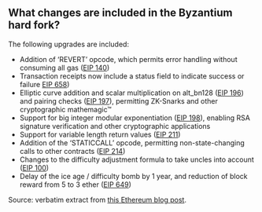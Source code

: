 <!-- TITLE: Byzantium Hard Fork changes -->



<h2>What changes are included in the Byzantium hard fork?</h2>
<p>The following upgrades are included:</p>
<ul>
<li>Addition of ‘REVERT’ opcode, which permits error handling without consuming all gas (<a href="https://github.com/ethereum/EIPs/pull/206">EIP 140</a>)</li>
<li>Transaction receipts now include a status field to indicate success or failure <a href="https://github.com/ethereum/EIPs/pull/658">EIP 658</a>)</li>
<li>Elliptic curve addition and scalar multiplication on alt_bn128 (<a href="https://github.com/ethereum/EIPs/pull/213">EIP 196</a>) and pairing checks (<a href="https://github.com/ethereum/EIPs/pull/212">EIP 197</a>), permitting ZK-Snarks and other cryptographic mathemagic™</li>
<li>Support for big integer modular exponentiation (<a href="https://github.com/ethereum/EIPs/pull/198">EIP 198</a>), enabling RSA signature verification and other cryptographic applications</li>
<li>Support for variable length return values (<a href="https://github.com/ethereum/EIPs/pull/211">EIP 211</a>)</li>
<li>Addition of the ‘STATICCALL’ opcode, permitting non-state-changing calls to other contracts (<a href="https://github.com/ethereum/EIPs/pull/214">EIP 214</a>)</li>
<li>Changes to the difficulty adjustment formula to take uncles into account (<a href="https://github.com/ethereum/EIPs/issues/100">EIP 100</a>)</li>
<li>Delay of the ice age / difficulty bomb by 1 year, and reduction of block reward from 5 to 3 ether (<a href="https://github.com/ethereum/EIPs/pull/669">EIP 649</a>)</li>
</ul>

Source: verbatim extract from [this Ethereum blog post](https://web.archive.org/web/20180104055521/https://blog.ethereum.org/2017/10/12/byzantium-hf-announcement/).